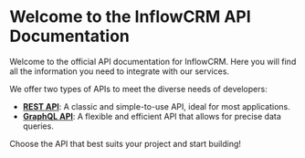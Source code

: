 # Welcome to the InflowCRM API Documentation

Welcome to the official API documentation for InflowCRM. Here you will find all the information you need to integrate with our services.

We offer two types of APIs to meet the diverse needs of developers:

- **[REST API](docs/rest-api/README.md)**: A classic and simple-to-use API, ideal for most applications.
- **[GraphQL API](docs/graphql/README.md)**: A flexible and efficient API that allows for precise data queries.

Choose the API that best suits your project and start building!